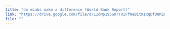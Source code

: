 ```yaml
---
title: "do mLabs make a difference (World Bank Report)"
link: "https://drive.google.com/file/d/1IdNp195GKrTRIFfNeBitmIxqDfD8MZHS/preview"
file: ""
---
```


